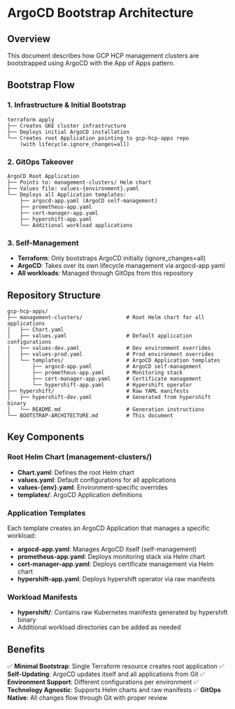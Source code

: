 # ArgoCD Bootstrap Architecture

## Overview

This document describes how GCP HCP management clusters are bootstrapped using ArgoCD with the App of Apps pattern.

## Bootstrap Flow

### 1. Infrastructure & Initial Bootstrap
```
terraform apply
├── Creates GKE cluster infrastructure
├── Deploys initial ArgoCD installation
└── Creates root Application pointing to gcp-hcp-apps repo
    (with lifecycle.ignore_changes=all)
```

### 2. GitOps Takeover
```
ArgoCD Root Application
├── Points to: management-clusters/ Helm chart
├── Values file: values-{environment}.yaml
└── Deploys all Application templates:
    ├── argocd-app.yaml (ArgoCD self-management)
    ├── prometheus-app.yaml
    ├── cert-manager-app.yaml
    ├── hypershift-app.yaml
    └── Additional workload applications
```

### 3. Self-Management
- **Terraform**: Only bootstraps ArgoCD initially (ignore_changes=all)
- **ArgoCD**: Takes over its own lifecycle management via argocd-app.yaml
- **All workloads**: Managed through GitOps from this repository

## Repository Structure

```
gcp-hcp-apps/
├── management-clusters/              # Root Helm chart for all applications
│   ├── Chart.yaml
│   ├── values.yaml                   # Default application configurations
│   ├── values-dev.yaml               # Dev environment overrides
│   ├── values-prod.yaml              # Prod environment overrides
│   └── templates/                    # ArgoCD Application templates
│       ├── argocd-app.yaml           # ArgoCD self-management
│       ├── prometheus-app.yaml       # Monitoring stack
│       ├── cert-manager-app.yaml     # Certificate management
│       └── hypershift-app.yaml       # Hypershift operator
├── hypershift/                       # Raw YAML manifests
│   ├── hypershift-dev.yaml           # Generated from hypershift binary
│   └── README.md                     # Generation instructions
└── BOOTSTRAP-ARCHITECTURE.md         # This document
```

## Key Components

### Root Helm Chart (management-clusters/)
- **Chart.yaml**: Defines the root Helm chart
- **values.yaml**: Default configurations for all applications
- **values-{env}.yaml**: Environment-specific overrides
- **templates/**: ArgoCD Application definitions

### Application Templates
Each template creates an ArgoCD Application that manages a specific workload:
- **argocd-app.yaml**: Manages ArgoCD itself (self-management)
- **prometheus-app.yaml**: Deploys monitoring stack via Helm chart
- **cert-manager-app.yaml**: Deploys certificate management via Helm chart
- **hypershift-app.yaml**: Deploys hypershift operator via raw manifests

### Workload Manifests
- **hypershift/**: Contains raw Kubernetes manifests generated by hypershift binary
- Additional workload directories can be added as needed

## Benefits

✅ **Minimal Bootstrap**: Single Terraform resource creates root application
✅ **Self-Updating**: ArgoCD updates itself and all applications from Git
✅ **Environment Support**: Different configurations per environment
✅ **Technology Agnostic**: Supports Helm charts and raw manifests
✅ **GitOps Native**: All changes flow through Git with proper review